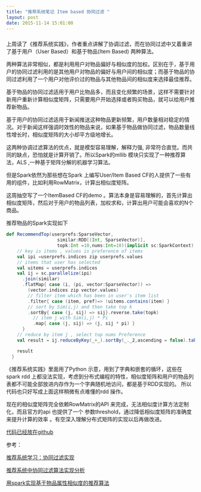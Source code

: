 ```yaml
---
title: "推荐系统笔记 Item based 协同过滤 "
layout: post
date: 2015-11-14 15:01:00
---
```


### 

上周读了《推荐系统实践》，作者重点讲解了协调过滤，而在协同过滤中又着重讲了基于用户（User Based）和基于物品(Item Based) 两种算法。

两种算法非常相似，都是利用用户对物品偏好与相似度的加权。区别在于，基于用户的协同过滤利用的是其他用户对物品的偏好与用户间的相似度；而基于物品的协同过滤利用了一个用户对他评价过的物品与其他物品间的相似度来选择最佳推荐。

基于物品的协同过滤适用于用户比物品多，而且变化频繁的场景，这样不需要针对新用户重新计算相似度矩阵，只需要用户开始选择或者购买物品，就可以给用户推荐新物品。

基于用户的协同过滤适用于新闻推送这种物品更新频繁，用户数量相对稳定的情况。对于新闻这样强调时效性的物品来说，如果基于物品做协同过滤，物品数量线性增长时，相似度矩阵的大小却平方级地增长。

这两种协调过滤算法的优点，就是模型容易理解，解释力强, 非常符合直觉。而共同的缺点，恐怕就是计算开销了。所以Spark的mllib 模块只实现了一种推荐算法，ALS ,一种基于矩阵分解的机器学习算法。

但是Spark依然为那些想在Spark 上编写User/Item Based CF的人提供了一些有用的组件，比如利用RowMatrix，计算出相似度矩阵。

这周抽空写了一个ItemBased CF的demo 。算法本身是容易理解的，首先计算出相似度矩阵，然后对于用户的物品列表，加权求和，计算出用户可能会喜欢的N个商品。

推荐物品的Spark实现如下

```scala
def RecommendTop(userprefs:SparseVector,
                   similar:RDD[(Int, SparseVector)],
                   topk:Int =10,nums:Int=10)(implicit sc:SparkContext): Array[(Int,Double)] ={
    // key is items , values is preference of items
    val ipi =userprefs.indices zip userprefs.values
    // items that user has selected
    val uitems = userprefs.indices
    val ij = sc.parallelize(ipi)
      .join(similar)
      .flatMap{ case (i, (pi, vector:SparseVector)) =>
        (vector.indices zip vector.values)
        // filter item which has been in user's item list
        .filter{ case (item, pref)=> !uitems.contains(item) }
        // sort by Sim(i,j) and then take top k
        .sortBy{ case (j, sij) => sij}.reverse.take(topk)
          // item j with Sim(i,j) * Pi
          .map{ case (j, sij) => (j, sij * pi) }
      }
    // reduce by item j , select top nums Preference
    val result = ij.reduceByKey(_+_).sortBy(_._2,ascending = false).take(nums)

    result
  }
```

《推荐系统实践》里面用了Python 示意，用到了字典和嵌套的循环，这些在spark rdd 上都没法实现，考虑到分布式编程的特性，相似度矩阵和用户的物品列表都不可能全部放进内存作为一个字典随机地访问，都是基于RDD实现的。 所以代码也只好写成上面这样稍微有点难懂的rdd 操作。

现在的相似度矩阵完全依赖RowMatrix的API 来完成，无法相似度计算方法定制化，而且官方的api 也提供了一个 参数threshold，通过降低相似度矩阵的准确度来提升计算的效率 。有空深入理解分布式矩阵的实现以后再做改进。

[代码已经放在github](https://github.com/jude90/recomovies) 

参考：

[推荐系统学习：协同过滤实现](http://wuchong.me/blog/2014/04/19/recsys-cf-study/#)

[推荐系统中协同过滤算法实现分析](http://my.oschina.net/BreathL/blog/62519)

[用spark实现基于物品属性相似度的推荐算法](http://3iter.com/2015/10/12/%E7%94%A8spark%E5%AE%9E%E7%8E%B0%E5%9F%BA%E4%BA%8E%E7%89%A9%E5%93%81%E5%B1%9E%E6%80%A7%E7%9B%B8%E4%BC%BC%E5%BA%A6%E7%9A%84%E6%8E%A8%E8%8D%90%E7%AE%97%E6%B3%95/)
